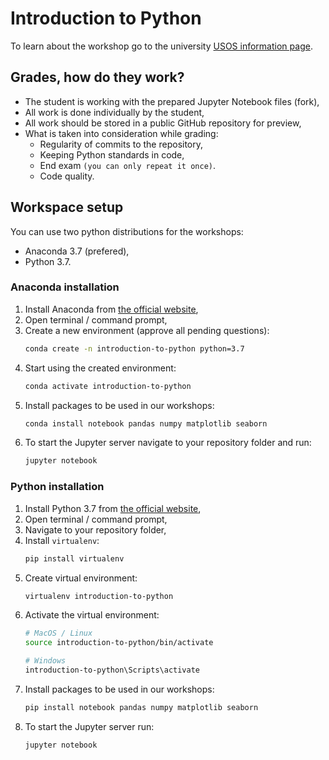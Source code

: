 # Introduction to Python

To learn about the workshop go to the university [USOS information page](https://usosweb.uwm.edu.pl/kontroler.php?_action=katalog2/przedmioty/pokazPrzedmiot&prz_kod=2317S2-INP).

## Grades, how do they work?

- The student is working with the prepared Jupyter Notebook files (fork),
- All work is done individually by the student,
- All work should be stored in a public GitHub repository for preview,
- What is taken into consideration while grading:
   - Regularity of commits to the repository,
   - Keeping Python standards in code,
   - End exam `(you can only repeat it once)`.
   - Code quality.


## Workspace setup

You can use two python distributions for the workshops:

- Anaconda 3.7 (prefered),
- Python 3.7.

### Anaconda installation

1. Install Anaconda from [the official website](https://www.anaconda.com/products/individual),
2. Open terminal / command prompt,
3. Create a new environment (approve all pending questions):
   ```bash
   conda create -n introduction-to-python python=3.7
   ```
4. Start using the created environment:
   ```bash
   conda activate introduction-to-python
   ```
5. Install packages to be used in our workshops:
   ```bash
   conda install notebook pandas numpy matplotlib seaborn
   ```
6. To start the Jupyter server navigate to your repository folder and run:
   ```bash
   jupyter notebook
   ```

### Python installation

1. Install Python 3.7 from [the official website](https://www.python.org/downloads/release/python-370/),
2. Open terminal / command prompt,
3. Navigate to your repository folder,
4. Install `virtualenv`:
   ```bash
   pip install virtualenv
   ```
5. Create virtual environment:
   ```bash
   virtualenv introduction-to-python
   ```
6. Activate the virtual environment:
   ```bash
   # MacOS / Linux
   source introduction-to-python/bin/activate

   # Windows
   introduction-to-python\Scripts\activate
   ```
7. Install packages to be used in our workshops:
   ```bash
   pip install notebook pandas numpy matplotlib seaborn
   ```
8. To start the Jupyter server run:
   ```bash
   jupyter notebook
   ```